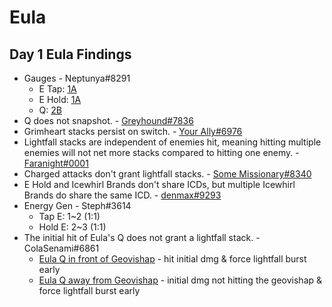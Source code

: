 # Eula

## Day 1 Eula Findings

* Gauges - Neptunya#8291
  * E Tap: [1A](https://cdn.discordapp.com/attachments/843239715515269160/844157553298243594/TapE_1A.mp4)
  * E Hold: [1A](https://cdn.discordapp.com/attachments/843239715515269160/844157530572980244/HoldE_1A.mp4)
  * Q: [2B](https://cdn.discordapp.com/attachments/843239715515269160/844157584881614858/Burst_2B.mp4)
* Q does not snapshot. - [Greyhound#7836](https://youtu.be/ZjMlW6LugdI)
* Grimheart stacks persist on switch. - [Your Ally#6976](https://youtu.be/bvc_pqn8suU)
* Lightfall stacks are independent of enemies hit, meaning hitting multiple enemies will not net more stacks compared to hitting one enemy. - [Faranight#0001](https://youtu.be/PbZMPM23hk8)
* Charged attacks don't grant lightfall stacks. - [Some Missionary#8340](https://youtu.be/r3PActt3bqc)
* E Hold and Icewhirl Brands don't share ICDs, but multiple Icewhirl Brands do share the same ICD. - [denmax#9293](https://cdn.discordapp.com/attachments/843239715515269160/844176624702455818/genshinimpact.exe_2021.05.18_-_19.30.31.17.mp4)
* Energy Gen - Steph#3614
  * Tap E: 1~2 (1:1)
  * Hold E: 2~3 (1:1)
* The initial hit of Eula's Q does not grant a lightfall stack. - ColaSenami#6861
  * [Eula Q in front of Geovishap](https://www.youtube.com/watch?v=RoQ6NOXlmY4) - hit initial dmg & force lightfall burst early
  * [Eula Q away from Geovishap](https://www.youtube.com/watch?v=Ug5RHliBnBg) - initial dmg not hitting the geovishap & force lightfall burst early

